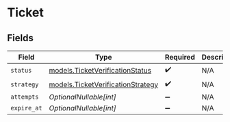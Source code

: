 # Ticket


## Fields

| Field                                                                        | Type                                                                         | Required                                                                     | Description                                                                  | Example                                                                      |
| ---------------------------------------------------------------------------- | ---------------------------------------------------------------------------- | ---------------------------------------------------------------------------- | ---------------------------------------------------------------------------- | ---------------------------------------------------------------------------- |
| `status`                                                                     | [models.TicketVerificationStatus](../models/ticketverificationstatus.md)     | :heavy_check_mark:                                                           | N/A                                                                          | verified                                                                     |
| `strategy`                                                                   | [models.TicketVerificationStrategy](../models/ticketverificationstrategy.md) | :heavy_check_mark:                                                           | N/A                                                                          | ticket                                                                       |
| `attempts`                                                                   | *OptionalNullable[int]*                                                      | :heavy_minus_sign:                                                           | N/A                                                                          | <nil>                                                                        |
| `expire_at`                                                                  | *OptionalNullable[int]*                                                      | :heavy_minus_sign:                                                           | N/A                                                                          | <nil>                                                                        |